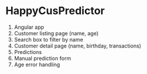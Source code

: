 # HappyCusPredictor

1. Angular app
2. Customer listing page (name, age)
3. Search box to filter by name
4. Customer detail page (name, birthday, transactions)
5. Predictions
6. Manual prediction form
7. Age error handling